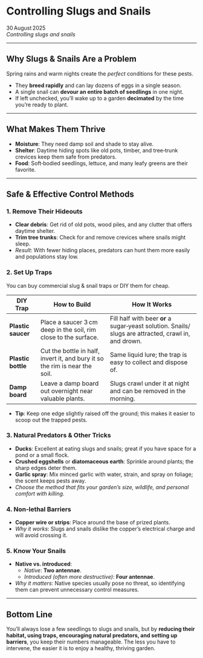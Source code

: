 # Controlling Slugs and Snails

30 August 2025  
*Controlling slugs and snails*

---

## Why Slugs & Snails Are a Problem  
Spring rains and warm nights create the *perfect* conditions for these pests.  
- They **breed rapidly** and can lay dozens of eggs in a single season.  
- A single snail can **devour an entire batch of seedlings** in one night.  
- If left unchecked, you’ll wake up to a garden **decimated** by the time you’re ready to plant.

---

## What Makes Them Thrive  
- **Moisture**: They need damp soil and shade to stay alive.  
- **Shelter**: Daytime hiding spots like old pots, timber, and tree‑trunk crevices keep them safe from predators.  
- **Food**: Soft‑bodied seedlings, lettuce, and many leafy greens are their favorite.

---

## Safe & Effective Control Methods  

### 1. Remove Their Hideouts  
- **Clear debris**: Get rid of old pots, wood piles, and any clutter that offers daytime shelter.  
- **Trim tree trunks**: Check for and remove crevices where snails might sleep.  
- *Result*: With fewer hiding places, predators can hunt them more easily and populations stay low.

### 2. Set Up Traps  
You can buy commercial slug & snail traps or DIY them for cheap.

| DIY Trap | How to Build | How It Works |
|----------|--------------|--------------|
| **Plastic saucer** | Place a saucer 3 cm deep in the soil, rim close to the surface. | Fill half with beer **or** a sugar‑yeast solution. Snails/​slugs are attracted, crawl in, and drown. |
| **Plastic bottle** | Cut the bottle in half, invert it, and bury it so the rim is near the soil. | Same liquid lure; the trap is easy to collect and dispose of. |
| **Damp board** | Leave a damp board out overnight near valuable plants. | Slugs crawl under it at night and can be removed in the morning. |

- **Tip**: Keep one edge slightly raised off the ground; this makes it easier to scoop out the trapped pests.

### 3. Natural Predators & Other Tricks  
- **Ducks**: Excellent at eating slugs and snails; great if you have space for a pond or a small flock.  
- **Crushed eggshells** or **diatomaceous earth**: Sprinkle around plants; the sharp edges deter them.  
- **Garlic spray**: Mix minced garlic with water, strain, and spray on foliage; the scent keeps pests away.  
- *Choose the method that fits your garden’s size, wildlife, and personal comfort with killing.*

### 4. Non‑lethal Barriers  
- **Copper wire or strips**: Place around the base of prized plants.  
- *Why it works*: Slugs and snails dislike the copper’s electrical charge and will avoid crossing it.

### 5. Know Your Snails  
- **Native vs. introduced**:  
  - *Native*: **Two antennae**.  
  - *Introduced (often more destructive)*: **Four antennae**.  
- *Why it matters*: Native species usually pose no threat, so identifying them can prevent unnecessary control measures.

---

## Bottom Line  
You’ll always lose a few seedlings to slugs and snails, but by **reducing their habitat, using traps, encouraging natural predators, and setting up barriers**, you keep their numbers manageable. The less you have to intervene, the easier it is to enjoy a healthy, thriving garden.